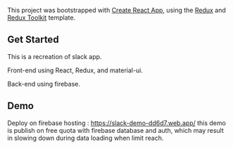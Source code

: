 This project was bootstrapped with [Create React App](https://github.com/facebook/create-react-app), using the [Redux](https://redux.js.org/) and [Redux Toolkit](https://redux-toolkit.js.org/) template.

## Get Started

This is a recreation of slack app.

Front-end using React, Redux, and material-ui.

Back-end using firebase.


## Demo

Deploy on firebase hosting : https://slack-demo-dd6d7.web.app/
this demo is publish on free quota with firebase database and auth, which may result in slowing down during data loading when limit reach.
